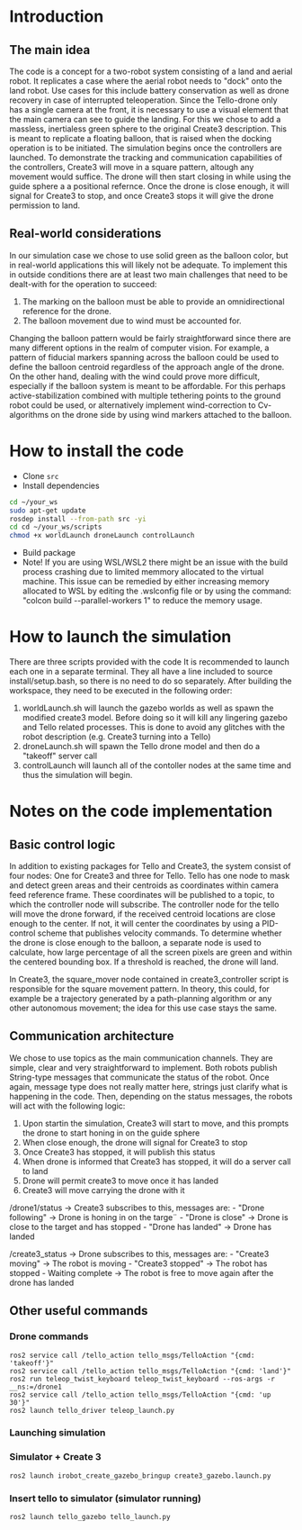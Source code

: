 # Introduction

## The main idea

The code is a concept for a two-robot system consisting of a land and aerial robot. It replicates a case where the aerial robot needs to "dock" onto the land robot. Use cases for this include battery conservation as well as drone recovery in case of interrupted teleoperation. Since the Tello-drone only has a single camera at the front, it is necessary to use a visual element that the main camera can see to guide the landing. For this we chose to add a massless, inertialess green sphere to the original Create3 description. This is meant to replicate a floating balloon, that is raised when the docking operation is to be initiated. 
The simulation begins once the controllers are launched. To demonstrate the tracking and communication capabilities of the controllers, Create3 will move in a square pattern, altough any movement would suffice. The drone will then start closing in while using the guide sphere a a positional refernce. Once the drone is close enough, it will signal for Create3 to stop, and once Create3 stops it will give the drone permission to land. 

## Real-world considerations

In our simulation case we chose to use solid green as the balloon color, but in real-world applications this will likely not be adequate. To implement this in outside conditions there are at least two main challenges that need to be dealt-with for the operation to succeed: 

1. The marking on the balloon must be able to provide an omnidirectional reference for the drone.
2. The balloon movement due to wind must be accounted for. 

Changing the balloon pattern would be fairly straightforward since there are many different options in the realm of computer vision. For example, a pattern of fiducial markers spanning across the balloon could be used to define the balloon centroid regardless of the approach angle of the drone. On the other hand, dealing with the wind could prove more difficult, especially if the balloon system is meant to be affordable. For this perhaps active-stabilization combined with multiple tethering points to the ground robot could be used, or alternatively implement wind-correction to Cv-algorithms on the drone side by using wind markers attached to the balloon. 

# How to install the code

- Clone `src`
- Install dependencies

```bash
cd ~/your_ws
sudo apt-get update
rosdep install --from-path src -yi
cd cd ~/your_ws/scripts 
chmod +x worldLaunch droneLaunch controlLaunch
```
- Build package 
- Note! If you are using WSL/WSL2 there might be an issue with the build process crashing due to limited memmory allocated to the virtual machine. This issue can be remedied by either increasing memory allocated to WSL by editing the .wslconfig file or by using the command: "colcon build --parallel-workers 1" to reduce the memory usage. 

# How to launch the simulation

There are three scripts provided with the code It is recommended to launch each one in a separate terminal. They all have a line included to source install/setup.bash, so there is no need to do so separately. After building the workspace, they need to be executed in the following order:

1. worldLaunch.sh will launch the gazebo worlds as well as spawn the modified create3 model. Before doing so it will kill any lingering gazebo and Tello related processes. This is done to avoid any glitches with the robot description (e.g. Create3 turning into a Tello)
2. droneLaunch.sh will spawn the Tello drone model and then do a "takeoff" server call
3. controlLaunch will launch all of the contoller nodes at the same time and thus the simulation will begin. 

# Notes on the code implementation

## Basic control logic

In addition to existing packages for Tello and Create3, the system consist of four nodes: One for Create3 and three for Tello. 
Tello has one node to mask and detect green areas and their centroids as coordinates within camera feed reference frame. These coordinates will be published to a topic, to which the controller node will subscribe. The controller node for the tello will move the drone forward, if the received centroid locations are close enough to the center. If not, it will center the coordinates by using a PID-control scheme that publishes velocity commands. To determine whether the drone is close enough to the balloon, a separate node is used to calculate, how large percentage of all the screen pixels are green and within the centered bounding box. If a threshold is reached, the drone will land. 

In Create3, the square_mover node contained in create3_controller script is responsible for the square movement pattern. In theory, this could, for example be a trajectory generated by a path-planning algorithm or any other autonomous movement; the idea for this use case stays the same. 

## Communication architecture

We chose to use topics as the main communication channels. They are simple, clear and very straightforward to implement. Both robots publish String-type messages that communicate the status of the robot. Once again, message type does not really matter here, strings just clarify what is happening in the code. Then, depending on the status messages, the robots will act with the following logic: 


1. Upon startin the simulation, Create3 will start to move, and this prompts the drone to start honing in on the guide sphere
2. When close enough, the drone will signal for Create3 to stop
3. Once Create3 has stopped, it will publish this status
4. When drone is informed that Create3 has stopped, it will do a server call to land
5. Drone will permit create3 to move once it has landed
6. Create3 will move carrying the drone with it

/drone1/status -> Create3 subscribes to this, messages are:
    - "Drone following" -> Drone is honing in on the targe¨
    - "Drone is close" -> Drone is close to the target and has stopped
    - "Drone has landed" -> Drone has landed

/create3_status  -> Drone subscribes to this, messages are: 
    - "Create3 moving" -> The robot is moving
    - "Create3 stopped" -> The robot has stopped 
    - Waiting complete -> The robot is free to move again after the drone has landed 

## Other useful commands

### Drone commands  
`ros2 service call /tello_action tello_msgs/TelloAction "{cmd: 'takeoff'}"`  
`ros2 service call /tello_action tello_msgs/TelloAction "{cmd: 'land'}"`  
`ros2 run teleop_twist_keyboard teleop_twist_keyboard --ros-args -r __ns:=/drone1`  
`ros2 service call /tello_action tello_msgs/TelloAction "{cmd: 'up 30'}"`  
`ros2 launch tello_driver teleop_launch.py`

### Launching simulation

### Simulator + Create 3
`ros2 launch irobot_create_gazebo_bringup create3_gazebo.launch.py`

### Insert tello to simulator (simulator running)
`ros2 launch tello_gazebo tello_launch.py`


